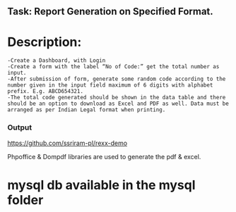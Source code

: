 ## Task: Report Generation on Specified Format.

# Description:
    -Create a Dashboard, with Login 
    -Create a form with the label “No of Code:” get the total number as input.
    -After submission of form, generate some random code according to the number given in the input field maximum of 6 digits with alphabet prefix. E.g. ABCD654321.
    -The total code generated should be shown in the data table and there should be an option to download as Excel and PDF as well. Data must be arranged as per Indian Legal format when printing.

### Output
https://github.com/ssriram-pl/rexx-demo

Phpoffice & Dompdf libraries are used to generate the pdf & excel.
    
# mysql db available in the mysql folder
